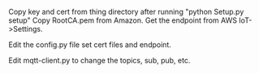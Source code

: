 Copy key and cert from thing directory after running "python Setup.py setup"
Copy RootCA.pem from Amazon.
Get the endpoint from AWS IoT->Settings.

Edit the config.py file set cert files and endpoint.

Edit mqtt-client.py to change the topics, sub, pub, etc.
